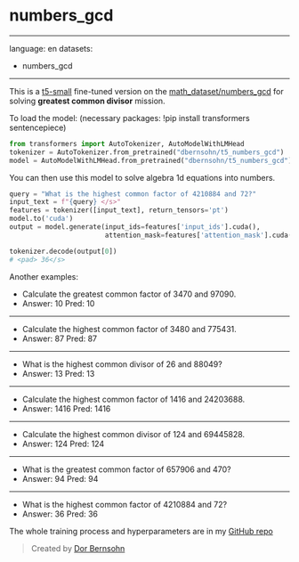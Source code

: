 # numbers_gcd
---
language: en
datasets:
- numbers_gcd
---

This is a [t5-small](https://ai.googleblog.com/2020/02/exploring-transfer-learning-with-t5.html) fine-tuned version on the [math_dataset/numbers_gcd](https://www.tensorflow.org/datasets/catalog/math_dataset#mathdatasetnumbers_gcd) for solving **greatest common divisor** mission.

To load the model:
(necessary packages: !pip install transformers sentencepiece)
```python
from transformers import AutoTokenizer, AutoModelWithLMHead
tokenizer = AutoTokenizer.from_pretrained("dbernsohn/t5_numbers_gcd")
model = AutoModelWithLMHead.from_pretrained("dbernsohn/t5_numbers_gcd")
```

You can then use this model to solve algebra 1d equations into numbers.

```python
query = "What is the highest common factor of 4210884 and 72?"
input_text = f"{query} </s>"
features = tokenizer([input_text], return_tensors='pt')
model.to('cuda')
output = model.generate(input_ids=features['input_ids'].cuda(), 
                        attention_mask=features['attention_mask'].cuda())

tokenizer.decode(output[0])
# <pad> 36</s>
```

Another examples:

+ Calculate the greatest common factor of 3470 and 97090. 
+ Answer:  10 Pred:  10
----
+ Calculate the highest common factor of 3480 and 775431.
+ Answer:  87 Pred:  87
----
+ What is the highest common divisor of 26 and 88049? 
+ Answer:  13 Pred:  13
----
+ Calculate the highest common factor of 1416 and 24203688.
+ Answer:  1416 Pred:  1416
----
+ Calculate the highest common divisor of 124 and 69445828. 
+ Answer:  124 Pred:  124
----
+ What is the greatest common factor of 657906 and 470?
+ Answer:  94 Pred:  94
----
+ What is the highest common factor of 4210884 and 72?
+ Answer:  36 Pred:  36

The whole training process and hyperparameters are in my [GitHub repo](https://github.com/DorBernsohn/CodeLM/tree/main/MathLM)
> Created by [Dor Bernsohn](https://www.linkedin.com/in/dor-bernsohn-70b2b1146/)
